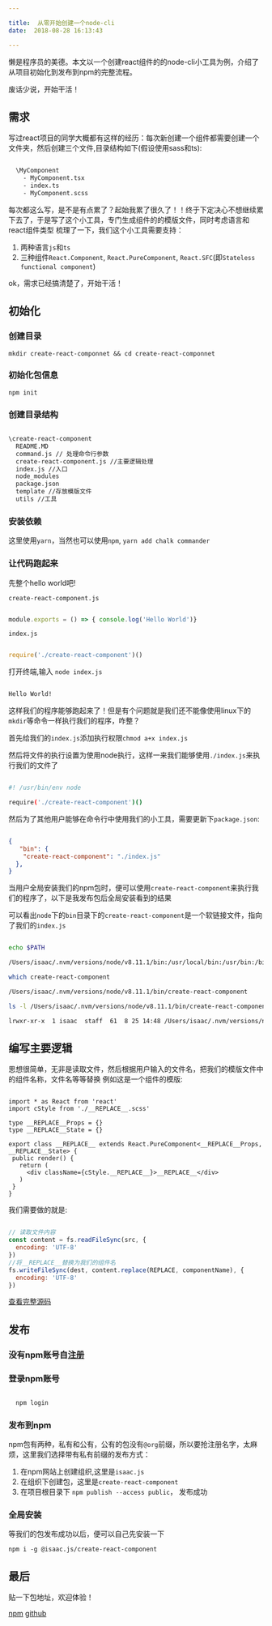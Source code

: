 ```yaml
---

title:  从零开始创建一个node-cli
date:  2018-08-28 16:13:43

---
```


懒是程序员的美德。本文以一个创建react组件的的node-cli小工具为例，介绍了从项目初始化到发布到npm的完整流程。

<!-- more -->

废话少说，开始干活！

## 需求

写过react项目的同学大概都有这样的经历：每次新创建一个组件都需要创建一个文件夹，然后创建三个文件,目录结构如下(假设使用sass和ts):

```bash

  \MyComponent
    - MyComponent.tsx
    - index.ts
    - MyComponent.scss

```

每次都这么写，是不是有点累了？起始我累了很久了！！终于下定决心不想继续累下去了，于是写了这个小工具，专门生成组件的的模版文件，同时考虑语言和react组件类型
梳理了一下，我们这个小工具需要支持：

1. 两种语言`js`和`ts`
2. 三种组件`React.Component`, `React.PureComponent`, `React.SFC`(即`Stateless functional component`)

ok，需求已经搞清楚了，开始干活！

## 初始化

### 创建目录

  `mkdir create-react-componnet && cd create-react-componnet`

### 初始化包信息

   `npm init`

### 创建目录结构

```bash

\create-react-component
  README.MD
  command.js // 处理命令行参数
  create-react-component.js //主要逻辑处理
  index.js //入口
  node_modules
  package.json
  template //存放模版文件
  utils //工具

```

### 安装依赖

  这里使用`yarn`，当然也可以使用`npm`, `yarn add chalk commander`

### 让代码跑起来

  先整个hello world吧!

  `create-react-component.js`

  ```js

  module.exports = () => { console.log('Hello World')}

  ```

  `index.js`

  ```js

  require('./create-react-component')()

  ```

打开终端,输入 `node index.js`

```bash

Hello World!

```

这样我们的程序能够跑起来了！但是有个问题就是我们还不能像使用linux下的`mkdir`等命令一样执行我们的程序，咋整？

首先给我们的`index.js`添加执行权限`chmod a+x index.js`

然后将文件的执行设置为使用node执行，这样一来我们能够使用`./index.js`来执行我们的文件了

```bash

#! /usr/bin/env node

require('./create-react-component')()

```

然后为了其他用户能够在命令行中使用我们的小工具，需要更新下`package.json`:

```json

{
   "bin": {
    "create-react-component": "./index.js"
  },
}

```

当用户全局安装我们的npm包时，便可以使用`create-react-component`来执行我们的程序了，以下是我发布包后全局安装看到的结果

可以看出`node`下的`bin`目录下的`create-react-component`是一个软链接文件，指向了我们的`index.js`

```bash

echo $PATH

/Users/isaac/.nvm/versions/node/v8.11.1/bin:/usr/local/bin:/usr/bin:/bin:/usr/sbin:/sbin:/Applications/Wireshark.app/Contents/MacOS

which create-react-component

/Users/isaac/.nvm/versions/node/v8.11.1/bin/create-react-component

ls -l /Users/isaac/.nvm/versions/node/v8.11.1/bin/create-react-component

lrwxr-xr-x  1 isaac  staff  61  8 25 14:48 /Users/isaac/.nvm/versions/node/v8.11.1/bin/create-react-component -> ../lib/node_modules/@isaac.js/create-react-component/index.js

```

## 编写主要逻辑

 思想很简单，无非是读取文件，然后根据用户输入的文件名，把我们的模版文件中的组件名称，文件名等等替换
 例如这是一个组件的模版:

 ```tsx

import * as React from 'react'
import cStyle from './__REPLACE__.scss'

type __REPLACE__Props = {}
type __REPLACE__State = {}

export class __REPLACE__ extends React.PureComponent<__REPLACE__Props, __REPLACE__State> {
  public render() {
    return (
      <div className={cStyle.__REPLACE__}>__REPLACE__</div>
    )
  }
}

```

我们需要做的就是:

```js

// 读取文件内容
const content = fs.readFileSync(src, {
  encoding: 'UTF-8'
})
//将__REPLACE__替换为我们的组件名
fs.writeFileSync(dest, content.replace(REPLACE, componentName), {
  encoding: 'UTF-8'
})

```


[查看完整源码](https://github.com/ibreathebsb/create-react-component)

## 发布

### 没有npm账号自[注册](https://www.npmjs.com/)

### 登录npm账号

```bash

  npm login

```

### 发布到npm

npm包有两种，私有和公有，公有的包没有`@org`前缀，所以要抢注册名字，太麻烦，这里我们选择带有私有前缀的发布方式：

1. 在npm网站上创建组织,这里是`isaac.js`
2. 在组织下创建包，这里是`create-react-component`
3. 在项目根目录下 `npm publish --access public`， 发布成功

### 全局安装

等我们的包发布成功以后，便可以自己先安装一下

`npm i -g @isaac.js/create-react-component`

## 最后

贴一下包地址，欢迎体验！

[npm](https://www.npmjs.com/package/@isaac.js/create-react-component)
[github](https://github.com/ibreathebsb/create-react-component)
